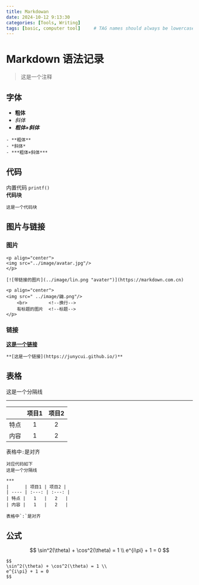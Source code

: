 ```yaml
---
title: Markdowan
date: 2024-10-12 9:13:30 
categories: [Tools, Writing]
tags: [basic, computer tool]     # TAG names should always be lowercase
--- 
```


# Markdown 语法记录

> 这是一个注释

## 字体

- **粗体**
- *斜体*
- ***粗体+斜体***

```
- **粗体**
- *斜体*
- ***粗体+斜体***
```

## 代码

内置代码 `printf()`  
**代码块**
``` 
这是一个代码块
```

## 图片与链接

### 图片


```
<p align="center">
<img src="../image/avatar.jpg"/>
</p>

[![带链接的图片](../image/lin.png "avater")](https://markdown.com.cn)

<p align="center">
<img src=" ../image/鼬.png"/>
    <br>		<!--换行-->
    有标题的图片	<!--标题-->
</p>

```

### 链接

**[这是一个链接](https://junycui.github.io/)**
```
**[这是一个链接](https://junycui.github.io/)**
```

## 表格

这是一个分隔线

***

|      | 项目1 | 项目2 |
| ---- | :---: | :---: |
| 特点 |   1   |   2   |
| 内容 |   1   |   2   |

表格中`:`是对齐



```
对应代码如下
这是一个分隔线

***
|      | 项目1 | 项目2 |
| ---- | :---: | :---: |
| 特点 |   1   |   2   |
| 内容 |   1   |   2   |

表格中`:`是对齐
```

## 公式

$$
\sin^2(\theta) + \cos^2(\theta) = 1 \\
e^{i\pi} + 1 = 0
$$

```
$$
\sin^2(\theta) + \cos^2(\theta) = 1 \\
e^{i\pi} + 1 = 0
$$
```